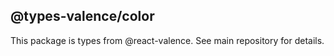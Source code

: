## @types-valence/color

This package is types from @react-valence. See main repository for details.
